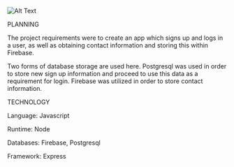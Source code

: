 ![Alt Text](views/img.png) 

PLANNING

The project requirements were to create an app which signs up and logs in a user, as well as obtaining contact information and storing this within Firebase.

Two forms of database storage are used here. Postgresql was used in order to store new sign up information and proceed to use this data as a requirement for login. Firebase was utilized in order to store contact information.

TECHNOLOGY

Language: Javascript

Runtime: Node

Databases: Firebase, Postgresql

Framework: Express
